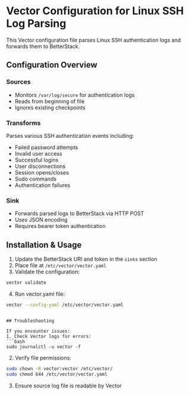 # Vector Configuration for Linux SSH Log Parsing

This Vector configuration file parses Linux SSH authentication logs and forwards them to BetterStack.

## Configuration Overview

### Sources
- Monitors `/var/log/secure` for authentication logs
- Reads from beginning of file
- Ignores existing checkpoints

### Transforms
Parses various SSH authentication events including:
- Failed password attempts
- Invalid user access 
- Successful logins
- User disconnections
- Session opens/closes
- Sudo commands
- Authentication failures

### Sink 
- Forwards parsed logs to BetterStack via HTTP POST
- Uses JSON encoding
- Requires bearer token authentication

## Installation & Usage

1. Update the BetterStack URI and token in the `sinks` section
2. Place file at `/etc/vector/vector.yaml`
3. Validate the configuration:
```bash
vector validate 
```
4. Run vector.yaml file:
```bash
vector --config-yaml /etc/vector/vector.yaml
```

```

## Troubleshooting

If you encounter issues:
1. Check Vector logs for errors:
```bash
sudo journalctl -u vector -f
```
2. Verify file permissions:
```bash
sudo chown -R vector:vector /etc/vector/
sudo chmod 644 /etc/vector/vector.yaml
```
3. Ensure source log file is readable by Vector